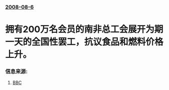 ### [2008-08-6](/news/2008/08/6/index.md)

##### 
#  拥有200万名会员的南非总工会展开为期一天的全国性罢工，抗议食品和燃料价格上升。




### 信息来源:

1. [BBC](http://news.bbc.co.uk/2/hi/africa/7544359.stm)
